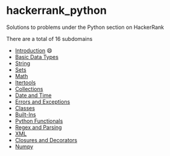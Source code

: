 # hackerrank_python
Solutions to problems under the Python section on HackerRank

There are a total of 16 subdomains
* [Introduction](https://www.hackerrank.com/domains/python/py-introduction) :smile:
* [Basic Data Types](https://www.hackerrank.com/domains/python/py-basic-data-types) 
* [String](https://www.hackerrank.com/domains/python/py-strings) 
* [Sets](https://www.hackerrank.com/domains/python/py-sets) 
* [Math](https://www.hackerrank.com/domains/python/py-math)
* [Itertools](https://www.hackerrank.com/domains/python/py-itertools) 
* [Collections](https://www.hackerrank.com/domains/python/py-collections)
* [Date and Time](https://www.hackerrank.com/domains/python/py-date-time)
* [Errors and Exceptions](https://www.hackerrank.com/domains/python/errors-exceptions)
* [Classes](https://www.hackerrank.com/domains/python/py-classes)
* [Built-Ins](https://www.hackerrank.com/domains/python/py-built-ins)
* [Python Functionals](https://www.hackerrank.com/domains/python/py-functionals)
* [Regex and Parsing](https://www.hackerrank.com/domains/python/py-regex)
* [XML](https://www.hackerrank.com/domains/python/xml)
* [Closures and Decorators](https://www.hackerrank.com/domains/python/closures-and-decorators)
* [Numpy](https://www.hackerrank.com/domains/python/numpy)


